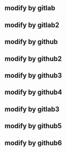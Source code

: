 ## modify by gitlab
## modify by gitlab2
## modify by github
## modify by github2
## modify by github3
## modify by github4

## modify by gitlab3

## modify by github5
## modify by github6
